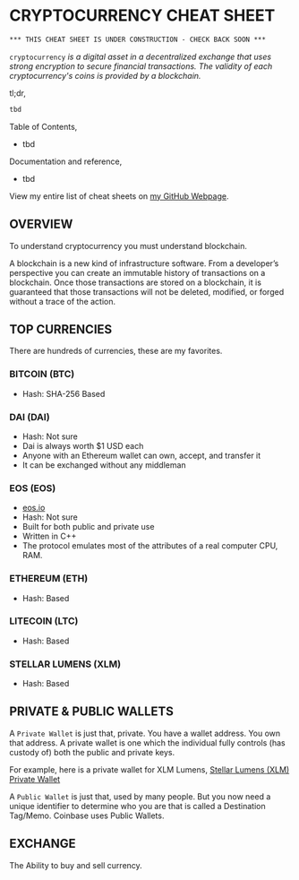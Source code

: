 # CRYPTOCURRENCY CHEAT SHEET

```txt
*** THIS CHEAT SHEET IS UNDER CONSTRUCTION - CHECK BACK SOON ***
```

`cryptocurrency` _is a digital asset in a decentralized
exchange that uses strong encryption to secure financial transactions.
The validity of each cryptocurrency's coins is provided by a blockchain._

tl;dr,

```bash
tbd
```

Table of Contents,

* tbd

Documentation and reference,

* tbd

View my entire list of cheat sheets on
[my GitHub Webpage](https://jeffdecola.github.io/my-cheat-sheets/).

## OVERVIEW

To understand cryptocurrency you must understand blockchain.

A blockchain is a new kind of infrastructure software. From a developer’s
perspective you can create an immutable history of transactions on a
blockchain. Once those transactions are stored on a blockchain, it
is guaranteed that those transactions will not be deleted, modified,
or forged without a trace of the action.

## TOP CURRENCIES

There are hundreds of currencies, these are my favorites.

### BITCOIN (BTC)

* Hash: SHA-256 Based

### DAI (DAI)

* Hash: Not sure
* Dai is always worth $1 USD each
* Anyone with an Ethereum wallet can own, accept, and transfer it
* It can be exchanged without any middleman

### EOS (EOS)

* [eos.io](https://eos.io/)
* Hash: Not sure
* Built for both public and private use
* Written in C++
* The protocol emulates most of the attributes of a real computer
  CPU, RAM.

### ETHEREUM (ETH)

* Hash:  Based

### LITECOIN (LTC)

* Hash:  Based

### STELLAR LUMENS (XLM)

* Hash:  Based

## PRIVATE & PUBLIC WALLETS

A `Private Wallet` is just that, private.
You have a wallet address.  You own that address.
A private wallet is one which the individual fully controls
(has custody of) both the public and private keys.

For example, here is a private wallet for XLM Lumens,
[Stellar Lumens (XLM) Private Wallet](https://stellar.expert/explorer/public/account/GBKIQHJT7QP6JVLQZRHR7XQMKBFCN5ZCB5BZMEAGVTTZIJTBBZANMTK5)

A `Public Wallet` is just that, used by many people.
But you now need a unique identifier to determine who you are
that is called a Destination Tag/Memo. Coinbase uses Public Wallets.

## EXCHANGE

The Ability to buy and sell currency.


